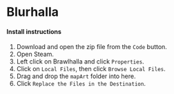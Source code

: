 # Blurhalla
#### Install instructions
1. Download and open the zip file from the `Code` button.
2. Open Steam.
3. Left click on Brawlhalla and click `Properties`.
4. Click on `Local Files`, then click `Browse Local Files`.
5. Drag and drop the `mapArt` folder into here.
6. Click `Replace the Files in the Destination`.
